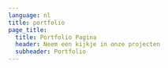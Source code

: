 ```yaml
---
language: nl
title: portfolio
page_title:
  title: Portfolio Pagina
  header: Neem een kijkje in onze projecten
  subheader: Portfolio
---
```

